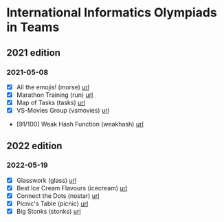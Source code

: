 # International Informatics Olympiads in Teams

## 2021 edition

### 2021-05-08
- [x] All the emojis! (morse) [url](https://training.olinfo.it/#/task/itoi_morse/statement)
- [x] Marathon Training (run) [url](https://training.olinfo.it/#/task/itoi_run/statement)
- [x] Map of Tasks (tasks) [url](https://training.olinfo.it/#/task/itoi_tasks/statement)
- [x] VS-Movies Group (vsmovies) [url](https://training.olinfo.it/#/task/itoi_vsmovies/statement)
- [91/100] Weak Hash Function (weakhash) [url](https://training.olinfo.it/#/task/itoi_weakhash/statement)

## 2022 edition

### 2022-05-19
- [x] Glasswork (glass) [url](https://training.olinfo.it/#/task/glass/statement)
- [x] Best Ice Cream Flavours (icecream) [url](https://training.olinfo.it/#/task/icecream/statement)
- [x] Connect the Dots (nostar) [url](https://training.olinfo.it/#/task/nostar/statement)
- [x] Picnic's Table (picnic) [url](https://training.olinfo.it/#/task/picnic/statement)
- [x] Big Stonks (stonks) [url](https://training.olinfo.it/#/task/stonks/statement)
